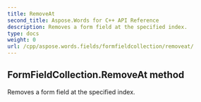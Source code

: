 ```yaml
---
title: RemoveAt
second_title: Aspose.Words for C++ API Reference
description: Removes a form field at the specified index. 
type: docs
weight: 0
url: /cpp/aspose.words.fields/formfieldcollection/removeat/
---
```

## FormFieldCollection.RemoveAt method


Removes a form field at the specified index.

